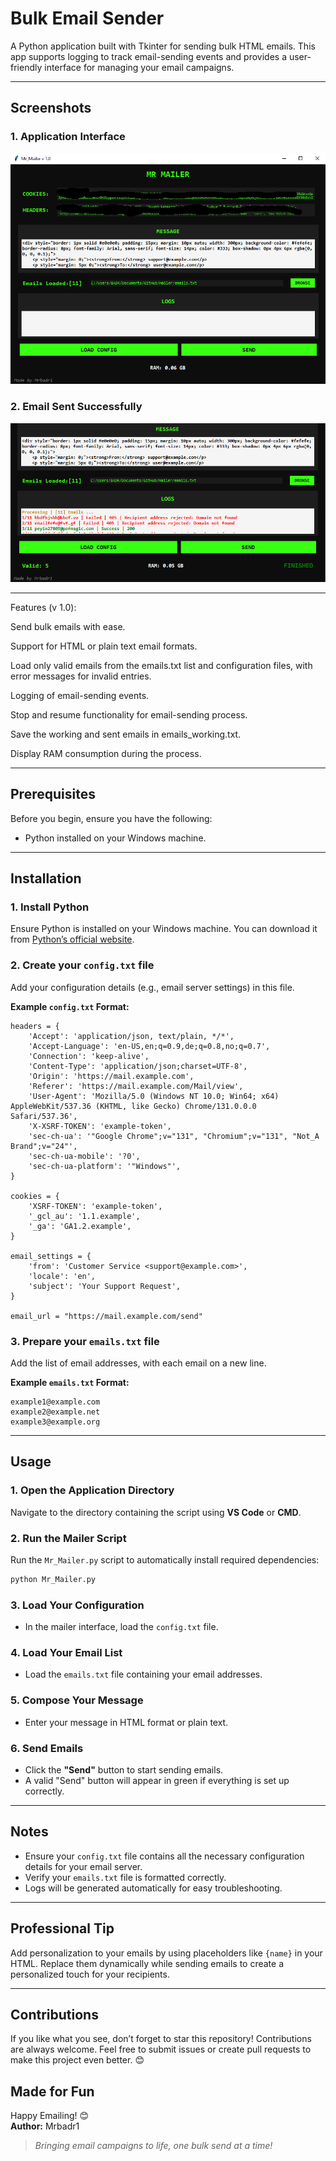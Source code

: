 # Bulk Email Sender

A Python application built with Tkinter for sending bulk HTML emails. This app supports logging to track email-sending events and provides a user-friendly interface for managing your email campaigns.

---

## Screenshots

### 1. Application Interface
![Application Interface](screenshots/interface.png)

### 2. Email Sent Successfully
![Email Sent](screenshots/sending.png)

---

Features (v 1.0):

Send bulk emails with ease.

Support for HTML or plain text email formats.

Load only valid emails from the emails.txt list and configuration files, with error messages for invalid entries.

Logging of email-sending events.

Stop and resume functionality for email-sending process.

Save the working and sent emails in emails_working.txt.

Display RAM consumption during the process.

---

## Prerequisites

Before you begin, ensure you have the following:
- Python installed on your Windows machine.

---

## Installation

### 1. **Install Python**
Ensure Python is installed on your Windows machine. You can download it from [Python’s official website](https://www.python.org/).

### 2. **Create your `config.txt` file**
Add your configuration details (e.g., email server settings) in this file.

**Example `config.txt` Format:**
```plaintext
headers = {
    'Accept': 'application/json, text/plain, */*',
    'Accept-Language': 'en-US,en;q=0.9,de;q=0.8,no;q=0.7',
    'Connection': 'keep-alive',
    'Content-Type': 'application/json;charset=UTF-8',
    'Origin': 'https://mail.example.com',
    'Referer': 'https://mail.example.com/Mail/view',
    'User-Agent': 'Mozilla/5.0 (Windows NT 10.0; Win64; x64) AppleWebKit/537.36 (KHTML, like Gecko) Chrome/131.0.0.0 Safari/537.36',
    'X-XSRF-TOKEN': 'example-token',
    'sec-ch-ua': '"Google Chrome";v="131", "Chromium";v="131", "Not_A Brand";v="24"',
    'sec-ch-ua-mobile': '?0',
    'sec-ch-ua-platform': '"Windows"',
}

cookies = {
    'XSRF-TOKEN': 'example-token',
    '_gcl_au': '1.1.example',
    '_ga': 'GA1.2.example',
}

email_settings = {
    'from': 'Customer Service <support@example.com>',
    'locale': 'en',
    'subject': 'Your Support Request',
}

email_url = "https://mail.example.com/send"
```

### 3. **Prepare your `emails.txt` file**
Add the list of email addresses, with each email on a new line.

**Example `emails.txt` Format:**
```plaintext
example1@example.com
example2@example.net
example3@example.org
```

---

## Usage

### 1. Open the Application Directory
Navigate to the directory containing the script using **VS Code** or **CMD**.

### 2. Run the Mailer Script
Run the `Mr_Mailer.py` script to automatically install required dependencies:
```bash
python Mr_Mailer.py
```

### 3. Load Your Configuration
- In the mailer interface, load the `config.txt` file.

### 4. Load Your Email List
- Load the `emails.txt` file containing your email addresses.

### 5. Compose Your Message
- Enter your message in HTML format or plain text.

### 6. Send Emails
- Click the **"Send"** button to start sending emails.
- A valid "Send" button will appear in green if everything is set up correctly.

---

## Notes

- Ensure your `config.txt` file contains all the necessary configuration details for your email server.
- Verify your `emails.txt` file is formatted correctly.
- Logs will be generated automatically for easy troubleshooting.

---

## Professional Tip
Add personalization to your emails by using placeholders like `{name}` in your HTML. Replace them dynamically while sending emails to create a personalized touch for your recipients.

---
## Contributions

If you like what you see, don’t forget to star this repository! Contributions are always welcome. Feel free to submit issues or create pull requests to make this project even better. 😊


## Made for Fun
Happy Emailing! 😊  
**Author:** Mrbadr1

> _Bringing email campaigns to life, one bulk send at a time!_


